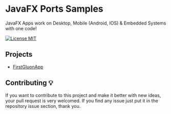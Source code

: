 # JavaFX Ports Samples
JavaFX Apps work on Desktop, Mobile (Android, IOS) &amp; Embedded Systems with one code!

[![License MIT](https://img.shields.io/badge/license-MIT-blue.svg)](LICENSE)

## Projects
* [FirstGluonApp](FirstGluonApp)

## Contributing 💡
If you want to contribute to this project and make it better with new ideas, your pull request is very welcomed.
If you find any issue just put it in the repository issue section, thank you.
